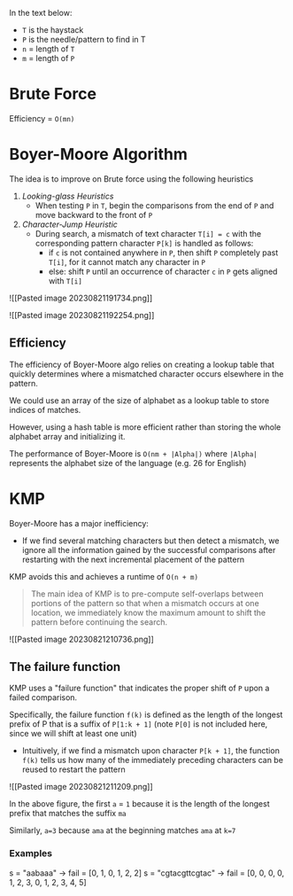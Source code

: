 In the text below:
- `T` is the haystack
- `P` is the needle/pattern to find in T
- `n` = length of `T`
- `m` = length of `P`

# Brute Force

Efficiency = `O(mn)`


# Boyer-Moore Algorithm

The idea is to improve on Brute force using the following heuristics

1. *Looking-glass Heuristics*
	- When testing `P` in `T`, begin the comparisons from the end of `P` and move backward to the front of `P`
2. *Character-Jump Heuristic*
	- During search, a mismatch of text character `T[i] = c` with the corresponding pattern character `P[k]` is handled as follows:
		- if `c` is not contained anywhere in `P`, then shift `P` completely past `T[i]`, for it cannot match any character in `P`
		- else: shift `P` until an occurrence of character `c` in `P` gets aligned with `T[i]`

![[Pasted image 20230821191734.png]]

![[Pasted image 20230821192254.png]]

## Efficiency

The efficiency of Boyer-Moore algo relies on creating a lookup table that quickly determines where a mismatched character occurs elsewhere in the pattern.

We could use an array of the size of alphabet as a lookup table to store indices of matches.

However, using a hash table is more efficient rather than storing the whole alphabet array and initializing it.

The performance of Boyer-Moore is `O(nm + |Alpha|)` where `|Alpha|` represents the alphabet size of the language (e.g. 26 for English)


# KMP

Boyer-Moore has a major inefficiency:
- If we find several matching characters but then detect a mismatch, we ignore all the information gained by the successful comparisons after restarting with the next incremental placement of the pattern

KMP avoids this and achieves a runtime of `O(n + m)`


> The main idea of KMP is to pre-compute self-overlaps between portions of the pattern so that when a mismatch occurs at one location, we immediately know the maximum amount to shift the pattern before continuing the search.

![[Pasted image 20230821210736.png]]

## The failure function

KMP uses a "failure function" that indicates the proper shift of `P` upon a failed comparison.

Specifically, the failure function `f(k)` is defined as the length of the longest prefix of P that is a suffix of `P[1:k + 1]` (note `P[0]` is not included here, since we will shift at least one unit)
- Intuitively, if we find a mismatch upon character `P[k + 1]`, the function `f(k)` tells us how many of the immediately preceding characters can be reused to restart the pattern

![[Pasted image 20230821211209.png]]

In the above figure, the first `a` = `1` because it is the length of the longest prefix that matches the suffix `ma`

Similarly, `a=3` because `ama` at the beginning matches `ama` at `k=7`

### Examples

s = "aabaaa" -> fail = [0, 1, 0, 1, 2, 2]
s = "cgtacgttcgtac" -> fail = [0, 0, 0, 0, 1, 2, 3, 0, 1, 2, 3, 4, 5]

